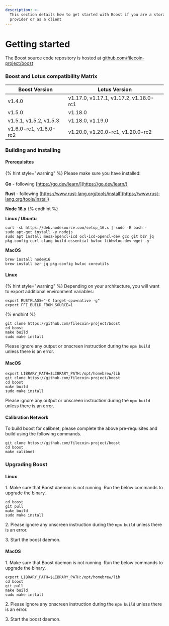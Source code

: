 ```yaml
---
description: >-
  This section details how to get started with Boost if you are a storage
  provider or as a client
---
```


# Getting started

The Boost source code repository is hosted at [github.com/filecoin-project/boost](https://github.com/filecoin-project/boost)

### Boost and Lotus compatibility Matrix

| Boost Version          | Lotus Version                          |
| ---------------------- | -------------------------------------- |
| v1.4.0                 | v1.17.0, v1.17.1, v1.17.2, v1.18.0-rc1 |
| v1.5.0                 | v1.18.0                                |
| v1.5.1, v1.5.2, v1.5.3 | v1.18.0, v1.19.0                       |
| v1.6.0-rc1, v1.6.0-rc2 | v1.20.0, v1.20.0-rc1, v1.20.0-rc2      |

### Building and installing

#### Prerequisites

{% hint style="warning" %}
Please make sure you have installed:\
\
**Go** - following [https://go.dev/learn/](https://go.dev/learn/)

**Rust** - following [https://www.rust-lang.org/tools/install](https://www.rust-lang.org/tools/install)

**Node 16.x**
{% endhint %}

**Linux / Ubuntu**

```
curl -sL https://deb.nodesource.com/setup_16.x | sudo -E bash -
sudo apt-get install -y nodejs
sudo apt install mesa-opencl-icd ocl-icd-opencl-dev gcc git bzr jq pkg-config curl clang build-essential hwloc libhwloc-dev wget -y
```

**MacOS**

```
brew install node@16
brew install bzr jq pkg-config hwloc coreutils
```

#### Linux

{% hint style="warning" %}
Depending on your architecture, you will want to export additional environment variables:

```
export RUSTFLAGS="-C target-cpu=native -g"
export FFI_BUILD_FROM_SOURCE=1
```
{% endhint %}

```
git clone https://github.com/filecoin-project/boost
cd boost
make build
sudo make install
```

Please ignore any output or onscreen instruction during the `npm build` unless there is an error.

#### MacOS

```
export LIBRARY_PATH=$LIBRARY_PATH:/opt/homebrew/lib
git clone https://github.com/filecoin-project/boost
cd boost
make build
sudo make install
```

Please ignore any output or onscreen instruction during the `npm build` unless there is an error.

#### **Calibration Network**

To build boost for calibnet, please complete the above pre-requisites and build using the following commands.

```
git clone https://github.com/filecoin-project/boost
cd boost
make calibnet
```

### Upgrading Boost

#### Linux

1\. Make sure that Boost daemon is not running. Run the below commands to upgrade the binary.

```
cd boost
git pull
make build
sudo make install
```

2\. Please ignore any onscreen instruction during the `npm build` unless there is an error.

3\. Start the boost daemon.

#### MacOS

1\. Make sure that Boost daemon is not running. Run the below commands to upgrade the binary.

```
export LIBRARY_PATH=$LIBRARY_PATH:/opt/homebrew/lib
cd boost
git pull
make build
sudo make install
```

2\. Please ignore any onscreen instruction during the `npm build` unless there is an error.

3\. Start the boost daemon.
